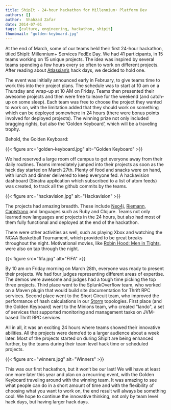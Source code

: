 ```yaml
---
title: ShipIt - 24-hour hackathon for Millennium+ Platform Dev
authors: []
author:  Shahzad Zafar
date: 2014-07-01
tags: [culture, engineering, hackathon, shipit]
thumbnail: "golden-keyboard.jpg"
---
```


At the end of March, some of our teams held their first 24-hour hackathon, titled ShipIt: Millennium+ Services FedEx Day. We had 41 participants, in 15 teams working on 15 unique projects. The idea was inspired by several teams spending a few hours every so often to work on different projects. After reading about [Atlassian’s](https://www.atlassian.com/company/about/shipit) hack days, we decided to hold one.

The event was initially announced early in February, to give teams time to work this into their project plans. The schedule was to start at 10 am on a Thursday and wrap-up at 10 AM on Friday. Teams then presented their awesome projects and then were free to leave for the weekend (and catch-up on some sleep). Each team was free to choose the project they wanted to work on, with the limitation added that they should work on something which can be deployed somewhere in 24 hours (there were bonus points involved for deployed projects).  The winning prize not only included bragging rights, but also the ‘Golden Keyboard’, which will be a traveling trophy.

Behold, the Golden Keyboard:

{{< figure src="golden-keyboard.jpg" alt="Golden Keyboard" >}}

We had reserved a large room off campus to get everyone away from their daily routines. Teams immediately jumped into their projects as soon as the hack day started on March 27th. Plenty of food and snacks were on hand, with lunch and dinner delivered to keep everyone fed. A hackavision dashboard (Sinatra application which subscribed to a list of atom feeds) was created, to track all the github commits by the teams.

{{< figure src="hackavision.jpg" alt="Hackavision" >}}

The projects had amazing breadth. These include [Neo4j](http://www.neo4j.org/), [Riemann](http://riemann.io/), [Capistrano](http://capistranorb.com/) and languages such as Ruby and Clojure. Teams not only learned new languages and projects in the 24 hours, but also had most of them fully functional and deployed at the end of the hackathon.

There were other activities as well, such as playing Xbox and watching the NCAA Basketball Tournament, which provided to be great breaks throughout the night. Motivational movies, like [Robin Hood: Men in Tights](http://www.imdb.com/title/tt0107977/), were also on tap through the night.

{{< figure src="fifa.jpg" alt="FIFA" >}}

By 10 am on Friday morning on March 28th, everyone was ready to present their projects. We had four judges representing different areas of expertise. The demos were awesome and judges had a tough time picking the top three projects. Third place went to the SplunkOverflow team, who worked on a Maven plugin that would build site documentation for Thrift RPC services. Second place went to the Short Circuit team, who improved the performance of hash calculations in our [Storm](https://github.com/apache/incubator-storm) topologies. First place (and the Golden Keyboard) went to the Minions team, who created "lando", a set of services that supported monitoring and management tasks on JVM-based Thrift RPC services.

All in all, it was an exciting 24 hours where teams showed their innovative abilities. All the projects were demo’ed to a larger audience about a week later. Most of the projects started on during ShipIt are being enhanced further, by the teams during their team level hack time or scheduled projects.

{{< figure src="winners.jpg" alt="Winners" >}}

This was our first hackathon, but it won’t be our last! We will have at least one more later this year and plan on a recurring event, with the Golden Keyboard traveling around with the winning team. It was amazing to see what people can do in a short amount of time and with the flexibility of choosing what you want to work on, the end result will always be something cool. We hope to continue the innovative thinking, not only by team level hack days, but having larger hack days.
